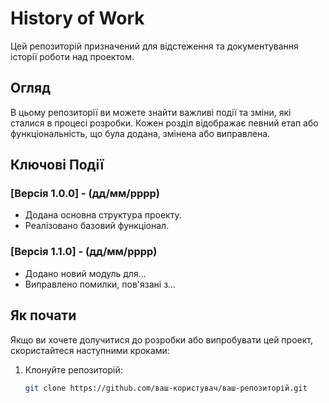 # History of Work

Цей репозиторій призначений для відстеження та документування історії роботи над проектом.

## Огляд

В цьому репозиторії ви можете знайти важливі події та зміни, які сталися в процесі розробки. Кожен розділ відображає певний етап або функціональність, що була додана, змінена або виправлена.

## Ключові Події

### [Версія 1.0.0] - (дд/мм/рррр)

- Додана основна структура проекту.
- Реалізовано базовий функціонал.

### [Версія 1.1.0] - (дд/мм/рррр)

- Додано новий модуль для...
- Виправлено помилки, пов'язані з...

## Як почати

Якщо ви хочете долучитися до розробки або випробувати цей проект, скористайтеся наступними кроками:

1. Клонуйте репозиторій:
   ```bash
   git clone https://github.com/ваш-користувач/ваш-репозиторій.git
